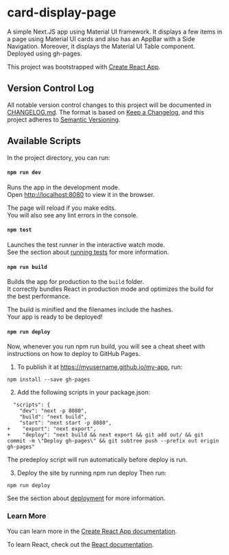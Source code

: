 # card-display-page
A simple Next.JS app using Material UI framework. It displays a few items in a page using Material UI cards and also has an AppBar with a Side Navigation. Moreover, it displays the Material UI Table component. Deployed using gh-pages.

This project was bootstrapped with [Create React App](https://github.com/facebook/create-react-app).

## Version Control Log
All notable version control changes to this project will be documented in [CHANGELOG.md](https://github.com/aficat/vidtube/blob/master/CHANGELOG.md).
The format is based on [Keep a Changelog](https://keepachangelog.com/en/1.0.0/),
and this project adheres to [Semantic Versioning](https://semver.org/spec/v2.0.0.html).

## Available Scripts

In the project directory, you can run:

#### `npm run dev`

Runs the app in the development mode.<br>
Open [http://localhost:8080](http://localhost:8080) to view it in the browser.

The page will reload if you make edits.<br>
You will also see any lint errors in the console.

#### `npm test`

Launches the test runner in the interactive watch mode.<br>
See the section about [running tests](https://facebook.github.io/create-react-app/docs/running-tests) for more information.

#### `npm run build`

Builds the app for production to the `build` folder.<br>
It correctly bundles React in production mode and optimizes the build for the best performance.

The build is minified and the filenames include the hashes.<br>
Your app is ready to be deployed!

#### `npm run deploy`

Now, whenever you run npm run build, you will see a cheat sheet with instructions on how to deploy to GitHub Pages.

1. To publish it at https://myusername.github.io/my-app, run:

```
npm install --save gh-pages
```

2. Add the following scripts in your package.json:

```
  "scripts": {
    "dev": "next -p 8080",
    "build": "next build",
    "start": "next start -p 8080",
+    "export": "next export",
+    "deploy": "next build && next export && git add out/ && git commit -m \"Deploy gh-pages\" && git subtree push --prefix out origin gh-pages"
```
The predeploy script will run automatically before deploy is run.

3. Deploy the site by running npm run deploy
Then run:

```
npm run deploy
```

See the section about [deployment](https://facebook.github.io/create-react-app/docs/deployment) for more information.

### Learn More

You can learn more in the [Create React App documentation](https://facebook.github.io/create-react-app/docs/getting-started).

To learn React, check out the [React documentation](https://reactjs.org/).
